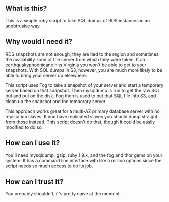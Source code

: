 What is this?
-------------

This is a simple ruby script to take SQL dumps of RDS instances in an unobtrusive way.

Why would I need it?
--------------------

RDS snapshots are not enough, they are tied to the region and sometimes the availability zone of the server from which they were taken. If an earthquakyphoonicane hits Virginia you won't be able to get to your snapshots. With SQL dumps in S3, however, you are much more likely to be able to bring your server up elsewhere.

This script uses Fog to take a snapshot of your server and start a temporary server based on that snapshot. Then mysqldump is run to get the raw SQL out and put on the disk. Fog then is used to put that SQL file into S3, and clean up the snapshot and the temporary server. 

This approach works great for a multi-AZ primary database server with no replication slaves. If you have replicated slaves you should dump straight from those instead. This script doesn't do that, though it could be easily modified to do so.

How can I use it?
-----------------

You'll need mysqldump, gzip, ruby 1.9.x, and the fog and thor gems on your system. It has a command line interface with like a million options since the script needs so much access to do its job. 

How can I trust it?
-------------------

You probably shouldn't, it's pretty naïve at the moment.